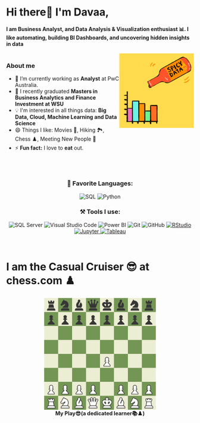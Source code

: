 <p>
  <h1 align="left"><b>Hi there👋 I'm Davaa,</b></h1>
</p>

<a align="left"><b>I am Business Analyst, and Data Analysis & Visualization enthusiast :bar_chart:. 
    I like automating, building BI Dashboards, and uncovering hidden insights in data</b></a>
<br>
<br>
<img align="right" alt="GIF" src="https://github.com/DJJamsran/images/blob/main/giphy%20(1).gif" width="200"/>

### About me 
- 🔭 I’m currently working as **Analyst** at PwC Australia. 
- 🌱 I recently graduated **Masters in Business Analytics and Finance Investment at WSU**
- :bulb: I'm interested in all things data: **Big Data, Cloud, Machine Learning and Data Science**
- 😄 Things I like: Movies 🎥, Hiking 🏞️, Chess ♟️, Meeting New People 🤝
- ⚡ **Fun fact:** I love to **eat** out.

<br>
<br>
<h3 align="center">📄 Favorite Languages:</h3>
<p align="center">
<a target="_blank"><img alt="SQL" src="https://img.shields.io/badge/-SQL-%2312100E.svg?logo=microsoft-sql-server&logoColor=red&style=for-the-badge"/></a> 
<a target="_blank"><img alt="Python" src="https://img.shields.io/badge/Python-%2312100E.svg?logo=python&style=for-the-badge&logoColor=yellow"/></a> 
</p>
<h3 align="center">⚒ Tools I use:</h3>
<p align="center">
<a target="_blank"><img alt="SQL Server" src="https://img.shields.io/badge/Microsoft%20SQL%20Server-%2312100E.svg?logo=microsoft-sql-server&logoColor=red&style=for-the-badge"/></a> 
<a target="_blank"><img alt="Visual Studio Code" src="https://img.shields.io/badge/Visual%20Studio%20Code-%2312100E.svg?logo=visual-studio-code&style=for-the-badge&logoColor=blue"/></a>  
<a target="_blank"><img alt="Power BI" src="https://img.shields.io/badge/PowerBI-black?logo=Power%20BI&logoColor=yellow&style=for-the-badge"/></a> 
<a target="_blank"><img alt="Git" src="https://img.shields.io/badge/Git-%2312100E.svg?logo=git&style=for-the-badge"/></a> 
<a target="_blank"><img alt="GitHub" src="https://img.shields.io/badge/GitHub-black?logo=GitHub&style=for-the-badge"/></a> 
<a target="_blank" href="https://www.rstudio.com/">
  <img alt="RStudio" src="https://img.shields.io/badge/RStudio-black?logo=rstudio&style=for-the-badge" height="28"/>
</a>
<a target="_blank" href="https://jupyter.org/">
  <img alt="Jupyter" src="https://img.shields.io/badge/Jupyter-black?logo=jupyter&style=for-the-badge" height="28"/>
</a>
<a target="_blank" href="https://www.tableau.com/">
  <img alt="Tableau" src="https://img.shields.io/badge/Tableau-black?logo=tableau&style=for-the-badge" height="28"/>
</a>

</p>

<br>

<h1>
  I am the Casual Cruiser 😎 at chess.com ♟️
</h1>

<p align="center">
  <a href="https://www.chess.com/member/boroo7">
    <img align="center" alt="GIF" src="https://github.com/DJJamsran/images/blob/main/chess.gif" width="300"/>
    <br>
    <a align="center"><b>My Play😎(a dedicated learner📚♟️)</b></a>
  </a>
</p>
<!--
**DJJamsran/DJJamsran** is a ✨ _special_ ✨ repository because its `README.md` (this file) appears on your GitHub profile.

Here are some ideas to get you started:

- 🔭 I’m currently working on ...
- 🌱 I’m currently learning ...
- 👯 I’m looking to collaborate on ...
- 🤔 I’m looking for help with ...
- 💬 Ask me about ...
- 📫 How to reach me: ...
- 😄 Pronouns: ...
- ⚡ Fun fact: ...
-->
